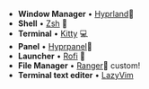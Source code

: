 - **Window Manager** • [Hyprland](https://github.com/hyprwm/Hyprland)🎨 
- **Shell** • [Zsh](https://www.zsh.org) 🐚 
- **Terminal** • [Kitty](https://github.com/wez/wezterm) 💻 
- **Panel** • [Hyprpanel](https://aur.archlinux.org/packages/waybar-hyprland-git)🍧
- **Launcher** • [Rofi](https://github.com/davatorium/rofi) 🚀 
- **File Manager** • [Ranger](https://github.com/ranger/ranger)🔖 custom!
- **Terminal text editer** • [LazyVim](https://github.com/linuxmobile/nvchad-v2)

